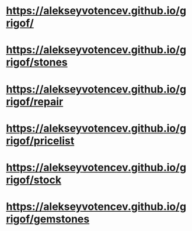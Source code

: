 # https://alekseyvotencev.github.io/grigof/

# https://alekseyvotencev.github.io/grigof/stones

# https://alekseyvotencev.github.io/grigof/repair

# https://alekseyvotencev.github.io/grigof/pricelist

# https://alekseyvotencev.github.io/grigof/stock

# https://alekseyvotencev.github.io/grigof/gemstones
